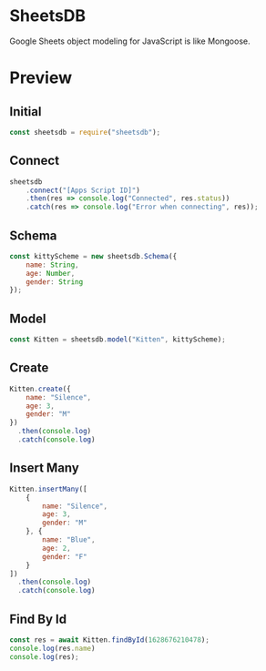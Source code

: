 # SheetsDB

Google Sheets object modeling for JavaScript is like Mongoose.

# Preview

## Initial
```js
const sheetsdb = require("sheetsdb");
```

## Connect

```js
sheetsdb
    .connect("[Apps Script ID]")
    .then(res => console.log("Connected", res.status))
    .catch(res => console.log("Error when connecting", res));
```

## Schema
```js
const kittyScheme = new sheetsdb.Schema({
    name: String,
    age: Number,
    gender: String
});
```

## Model
```js
const Kitten = sheetsdb.model("Kitten", kittyScheme);
```

## Create
```js
Kitten.create({
    name: "Silence",
    age: 3,
    gender: "M"
})
  .then(console.log)
  .catch(console.log)
```

## Insert Many
```js
Kitten.insertMany([
    {
        name: "Silence",
        age: 3,
        gender: "M"
    }, {
        name: "Blue",
        age: 2,
        gender: "F"
    }
])
  .then(console.log)
  .catch(console.log)
```

## Find By Id

```js
const res = await Kitten.findById(1628676210478);
console.log(res.name)
console.log(res);
```